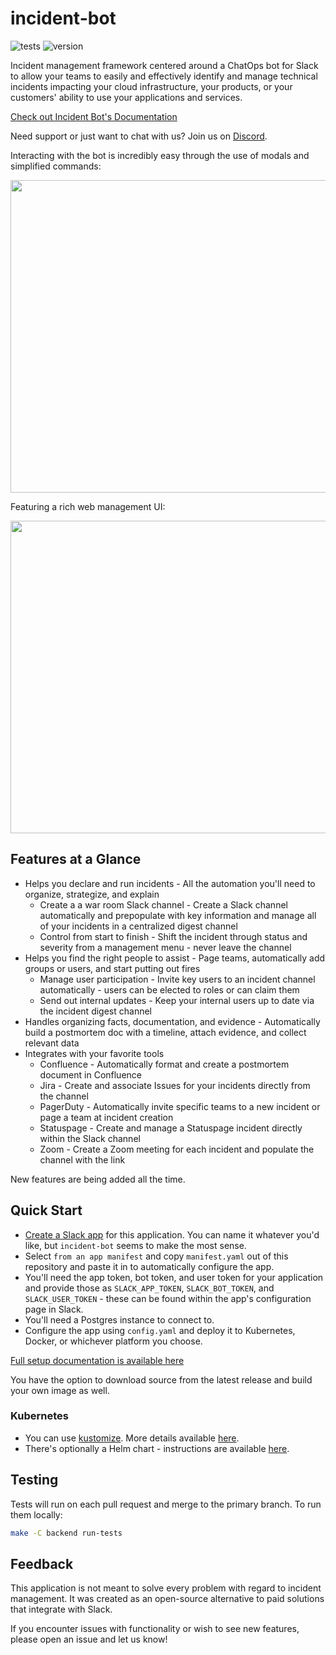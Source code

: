 # incident-bot

![tests](https://github.com/echoboomer/incident-bot/actions/workflows/tests.yml/badge.svg)
![version](https://img.shields.io/github/v/release/echoboomer/incident-bot)

Incident management framework centered around a ChatOps bot for Slack to allow your teams to easily and effectively identify and manage technical incidents impacting your cloud infrastructure, your products, or your customers' ability to use your applications and services.

[Check out Incident Bot's Documentation](https://docs.incidentbot.io)

Need support or just want to chat with us? Join us on [Discord](https://discord.gg/PzqSQUY88c).

Interacting with the bot is incredibly easy through the use of modals and simplified commands:

<img src="https://github.com/echoboomer/incident-bot/blob/main/assets/incident-bot-demo-1.gif" width="700" height="500" />

Featuring a rich web management UI:

<img src="https://github.com/echoboomer/incident-bot/blob/main/assets/incident-bot-demo-2.gif" width="700" height="500" />

## Features at a Glance

- Helps you declare and run incidents - All the automation you'll need to organize, strategize, and explain
  - Create a a war room Slack channel - Create a Slack channel automatically and prepopulate with key information and manage all of your incidents in a centralized digest channel
  - Control from start to finish - Shift the incident through status and severity from a management menu - never leave the channel
- Helps you find the right people to assist - Page teams, automatically add groups or users, and start putting out fires
  - Manage user participation - Invite key users to an incident channel automatically - users can be elected to roles or can claim them
  - Send out internal updates - Keep your internal users up to date via the incident digest channel
- Handles organizing facts, documentation, and evidence - Automatically build a postmortem doc with a timeline, attach evidence, and collect relevant data
- Integrates with your favorite tools
  - Confluence - Automatically format and create a postmortem document in Confluence
  - Jira - Create and associate Issues for your incidents directly from the channel
  - PagerDuty - Automatically invite specific teams to a new incident or page a team at incident creation
  - Statuspage - Create and manage a Statuspage incident directly within the Slack channel
  - Zoom - Create a Zoom meeting for each incident and populate the channel with the link

New features are being added all the time.

## Quick Start

- [Create a Slack app](https://api.slack.com/apps?new_app=1) for this application. You can name it whatever you'd like, but `incident-bot` seems to make the most sense.
- Select `from an app manifest` and copy `manifest.yaml` out of this repository and paste it in to automatically configure the app.
- You'll need the app token, bot token, and user token for your application and provide those as `SLACK_APP_TOKEN`, `SLACK_BOT_TOKEN`, and `SLACK_USER_TOKEN` - these can be found within the app's configuration page in Slack.
- You'll need a Postgres instance to connect to.
- Configure the app using `config.yaml` and deploy it to Kubernetes, Docker, or whichever platform you choose.

[Full setup documentation is available here](https://docs.incidentbot.io/setup/)

You have the option to download source from the latest release and build your own image as well.

### Kubernetes

- You can use [kustomize](https://github.com/echoboomer/incident-bot/blob/main/deploy/kustomize/incident-bot/overlays/development/kustomization.yaml). More details available [here](https://incident-bot.readthedocs.io/en/latest/setup.html#kustomize).
- There's optionally a Helm chart - instructions are available [here](https://incident-bot.readthedocs.io/en/latest/setup.html#helm).

## Testing

Tests will run on each pull request and merge to the primary branch. To run them locally:

```bash
make -C backend run-tests
```

## Feedback

This application is not meant to solve every problem with regard to incident management. It was created as an open-source alternative to paid solutions that integrate with Slack.

If you encounter issues with functionality or wish to see new features, please open an issue and let us know!
